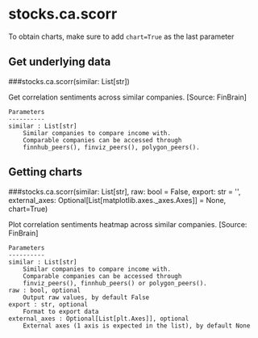 # stocks.ca.scorr

To obtain charts, make sure to add `chart=True` as the last parameter

## Get underlying data 
###stocks.ca.scorr(similar: List[str])

Get correlation sentiments across similar companies. [Source: FinBrain]

    Parameters
    ----------
    similar : List[str]
        Similar companies to compare income with.
        Comparable companies can be accessed through
        finnhub_peers(), finviz_peers(), polygon_peers().

## Getting charts 
###stocks.ca.scorr(similar: List[str], raw: bool = False, export: str = '', external_axes: Optional[List[matplotlib.axes._axes.Axes]] = None, chart=True)

Plot correlation sentiments heatmap across similar companies. [Source: FinBrain]

    Parameters
    ----------
    similar : List[str]
        Similar companies to compare income with.
        Comparable companies can be accessed through
        finviz_peers(), finnhub_peers() or polygon_peers().
    raw : bool, optional
        Output raw values, by default False
    export : str, optional
        Format to export data
    external_axes : Optional[List[plt.Axes]], optional
        External axes (1 axis is expected in the list), by default None
